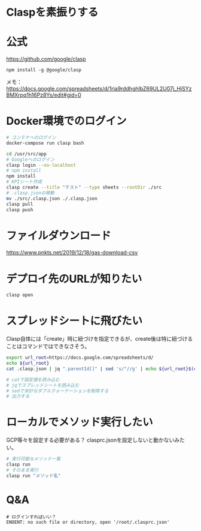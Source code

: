 # Claspを素振りする


# 公式
https://github.com/google/clasp



```
npm install -g @google/clasp
```

メモ：
https://docs.google.com/spreadsheets/d/1ria9rddhghlbZ69UL2U07j_HjSYzBMXrpq1h16Pz8Ys/edit#gid=0


# Docker環境でのログイン
```bash
# コンテナへのログイン
docker-compose run clasp bash

cd /usr/src/app
# Googleへのログイン
clasp login --no-localhost
# npm install
npm install
# KPIシート作成
clasp create --title "テスト" --type sheets --rootDir ./src
# .clasp.jsonの移動
mv ./src/.clasp.json ./.clasp.json
clasp pull
clasp push
```

# ファイルダウンロード
https://www.pnkts.net/2019/12/18/gas-download-csv


# デプロイ先のURLが知りたい

```bash
clasp open
```

# スプレッドシートに飛びたい

Clasp自体には「create」時に紐づけを指定できるが、create後は特に紐づけることはコマンドではできなさそう。

```bash
export url_root=https://docs.google.com/spreadsheets/d/
echo ${url_root}
cat .clasp.json | jq ".parentId[]" | sed 's/"//g' | echo ${url_root}$(cat)

# catで設定値を読み込む
# jqでスプレッドシートを読み込む
# sedで余計なダブルクォーテーションを削除する
# 出力する
```

# ローカルでメソッド実行したい

GCP等々を設定する必要がある？
clasprc.jsonを設定しないと動かないみたい。


```bash
# 実行可能なメソッド一覧
clasp run 
# そのまま実行
clasp run "メソッド名"
```


# Q&A


```
# ログインすればいい？
ENOENT: no such file or directory, open '/root/.clasprc.json'
```